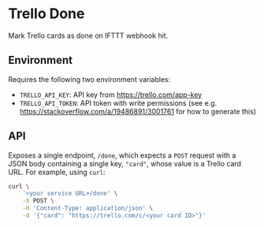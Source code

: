 # Trello Done

Mark Trello cards as done on IFTTT webhook hit.

## Environment

Requires the following two environment variables:

  - `TRELLO_API_KEY`: API key from https://trello.com/app-key
  - `TRELLO_API_TOKEN`: API token with write permissions (see e.g.
    https://stackoverflow.com/a/19486891/3001761 for how to generate this)

## API

Exposes a single endpoint, `/done`, which expects a `POST` request with a JSON
body containing a single key, `"card"`, whose value is a Trello card URL. For
example, using `curl`:

```bash
curl \
    '<your service URL>/done' \
    -X POST \
    -H 'Content-Type: application/json' \
    -d '{"card": "https://trello.com/c/<your card ID>"}'
```
